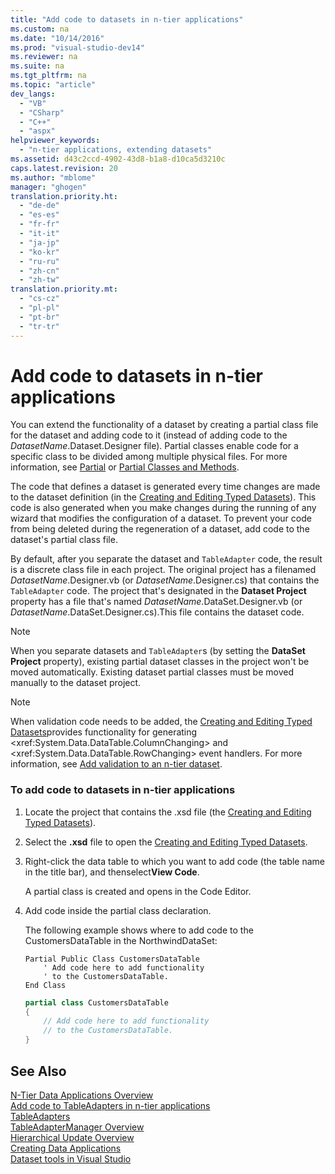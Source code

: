 ```yaml
---
title: "Add code to datasets in n-tier applications"
ms.custom: na
ms.date: "10/14/2016"
ms.prod: "visual-studio-dev14"
ms.reviewer: na
ms.suite: na
ms.tgt_pltfrm: na
ms.topic: "article"
dev_langs: 
  - "VB"
  - "CSharp"
  - "C++"
  - "aspx"
helpviewer_keywords: 
  - "n-tier applications, extending datasets"
ms.assetid: d43c2ccd-4902-43d8-b1a8-d10ca5d3210c
caps.latest.revision: 20
ms.author: "mblome"
manager: "ghogen"
translation.priority.ht: 
  - "de-de"
  - "es-es"
  - "fr-fr"
  - "it-it"
  - "ja-jp"
  - "ko-kr"
  - "ru-ru"
  - "zh-cn"
  - "zh-tw"
translation.priority.mt: 
  - "cs-cz"
  - "pl-pl"
  - "pt-br"
  - "tr-tr"
---
```

# Add code to datasets in n-tier applications
You can extend the functionality of a dataset by creating a partial class file for the dataset and adding code to it (instead of adding code to the *DatasetName*.Dataset.Designer file). Partial classes enable code for a specific class to be divided among multiple physical files. For more information, see [Partial](../Topic/Partial%20\(Visual%20Basic\).md) or [Partial Classes and Methods](../Topic/Partial%20Classes%20and%20Methods%20\(C%23%20Programming%20Guide\).md).  
  
 The code that defines a dataset is generated every time changes are made to the dataset definition (in the [Creating and Editing Typed Datasets](../datatools/creating-and-editing-typed-datasets.md)). This code is also generated when you make changes during the running of any wizard that modifies the configuration of a dataset. To prevent your code from being deleted during the regeneration of a dataset, add code to the dataset's partial class file.  
  
 By default, after you separate the dataset and `TableAdapter` code, the result is a discrete class file in each project. The original project has a filenamed *DatasetName*.Designer.vb (or *DatasetName*.Designer.cs) that contains the `TableAdapter` code. The project that's designated in the **Dataset Project** property has a file that's named *DatasetName*.DataSet.Designer.vb (or *DatasetName*.DataSet.Designer.cs).This file contains the dataset code.  
  
> [!NOTE]
>  When you separate datasets and `TableAdapter`s (by setting the **DataSet Project** property), existing partial dataset classes in the project won't be moved automatically. Existing dataset partial classes must be moved manually to the dataset project.  
  
> [!NOTE]
>  When validation code needs to be added, the [Creating and Editing Typed Datasets](../datatools/creating-and-editing-typed-datasets.md)provides functionality for generating \<xref:System.Data.DataTable.ColumnChanging> and \<xref:System.Data.DataTable.RowChanging> event handlers. For more information, see [Add validation to an n-tier dataset](../datatools/add-validation-to-an-n-tier-dataset.md).  
  
### To add code to datasets in n-tier applications  
  
1.  Locate the project that contains the .xsd file (the [Creating and Editing Typed Datasets](../datatools/creating-and-editing-typed-datasets.md)).  
  
2.  Select the **.xsd** file to open the [Creating and Editing Typed Datasets](../datatools/creating-and-editing-typed-datasets.md).  
  
3.  Right-click the data table to which you want to add code (the table name in the title bar), and thenselect**View Code**.  
  
     A partial class is created and opens in the Code Editor.  
  
4.  Add code inside the partial class declaration.  
  
     The following example shows where to add code to the CustomersDataTable in the NorthwindDataSet:  
  
    ```vb#  
    Partial Public Class CustomersDataTable  
        ' Add code here to add functionality   
        ' to the CustomersDataTable.  
    End Class  
    ```  
  
    ```c#  
    partial class CustomersDataTable  
    {  
        // Add code here to add functionality  
        // to the CustomersDataTable.  
    }  
    ```  
  
## See Also  
 [N-Tier Data Applications Overview](../datatools/n-tier-data-applications-overview.md)   
 [Add code to TableAdapters in n-tier applications](../datatools/add-code-to-tableadapters-in-n-tier-applications.md)   
 [TableAdapters](../Topic/TableAdapters.md)   
 [TableAdapterManager Overview](../Topic/TableAdapterManager%20Overview.md)   
 [Hierarchical Update Overview](../Topic/Hierarchical%20Update%20Overview.md)   
 [Creating Data Applications](../datatools/creating-data-applications.md)   
 [Dataset tools in Visual Studio](../datatools/dataset-tools-in-visual-studio.md)